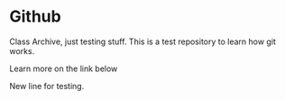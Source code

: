 # Github 

Class Archive, just testing stuff.
This is a test repository to learn how git works.

Learn more on the link below

New line for testing.
